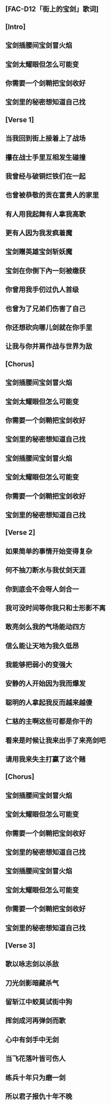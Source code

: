 ## [FAC-D12「街上的宝剑」歌词]
 
## [Intro]
## 宝剑插腰间宝剑冒火焰
## 宝剑太耀眼但怎么可能变
## 你需要一个剑鞘把宝剑收好
## 宝剑里的秘密想知道自己找
## 
## [Verse 1]
## 当我回到街上接着上了战场
## 攥在战士手里互相发生碰撞
## 我曾经与破铜烂铁们在一起
## 也曾被恭敬的贡在富贵人的家里
## 有人用我起舞有人拿我高歌
## 更有人因为我发疯着魔
## 宝剑赠英雄宝剑斩妖魔
## 宝剑在你倒下內一刻被缴获
## 你曾用我手仞过仇人首级
## 也曾为了兄弟们伤害了自己
## 你还想砍向哪儿剑就在你手里
## 让我与你并肩作战与世界为敌
## 
## [Chorus]
## 宝剑插腰间宝剑冒火焰
## 宝剑太耀眼但怎么可能变
## 你需要一个剑鞘把宝剑收好
## 宝剑里的秘密想知道自己找
## 宝剑插腰间宝剑冒火焰
## 宝剑太耀眼但怎么可能变
## 你需要一个剑鞘把宝剑收好
## 宝剑里的秘密想知道自己找
## 
## [Verse 2]
## 如果简单的事情开始变得复杂
## 何不抽刀断水与我仗剑天涯
## 你到底会不会呀人剑合一
## 我可没时间等你我只和士形影不离
## 敢亮剑么我的气场能动四方
## 信么能让天地为我久低昂
## 我能够把弱小的变强大
## 安静的人开始因为我而爆发
## 聪明的人拿起我反而越来越傻
## 仁慈的主啊这些可都是你干的
## 看来是时候让我来出手了来亮剑吧
## 请用我来失主打赢了这个赌
## 
## [Chorus]
## 宝剑插腰间宝剑冒火焰
## 宝剑太耀眼但怎么可能变
## 你需要一个剑鞘把宝剑收好
## 宝剑里的秘密想知道自己找
## 宝剑插腰间宝剑冒火焰
## 宝剑太耀眼但怎么可能变
## 你需要一个剑鞘把宝剑收好
## 宝剑里的秘密想知道自己找
## 
## [Verse 3]
## 歌以咏志剑以杀敌
## 刀光剑影暗藏杀气
## 留斩江中蛟莫试街中狗
## 挥剑成河再弹剑而歌
## 心中有剑手中无剑
## 当飞花落叶皆可伤人
## 练兵十年只为磨一剑
## 所以君子报仇十年不晚
